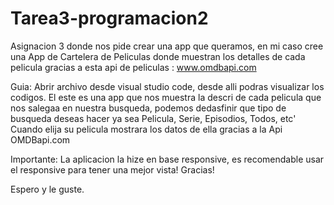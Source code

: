 # Tarea3-programacion2
Asignacion 3 donde nos pide crear una app que queramos, en mi caso cree una App de Cartelera de Peliculas donde muestran los detalles de cada pelicula gracias a esta api de peliculas : www.omdbapi.com

Guia: 
Abrir archivo desde visual studio code, desde alli podras visualizar los codigos.
El  este es una app que nos muestra la descri  de cada pelicula que nos salegaa en nuestra busqueda, podemos dedasfinir que tipo  de
busqueda deseas hacer ya sea Pelicula, Serie, Episodios, Todos, etc' Cuando elija su pelicula mostrara los datos de ella  gracias a la Api OMDBapi.com

Importante: La aplicacion la hize en base responsive, es recomendable usar el responsive para tener una mejor vista!
Gracias!

Espero y le guste.

